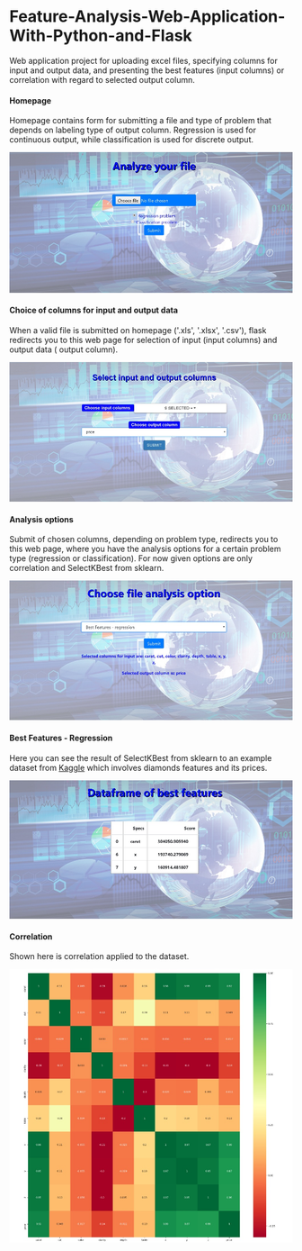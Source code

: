# Feature-Analysis-Web-Application-With-Python-and-Flask

Web application project for uploading excel files, specifying columns for input and output data, and presenting the best features (input columns) or correlation with regard to selected output column.

#### Homepage
Homepage contains form for submitting a file and type of problem that depends on labeling type of output column. Regression is used for continuous output, while classification is used for discrete output.

![](img/homepage.jpg)

#### Choice of columns for input and output data
When a valid file is submitted on homepage ('.xls', '.xlsx', '.csv'), flask redirects you to this web page for selection of input (input columns) and output data ( output column).

![](img/columns_choice.jpg)

#### Analysis options
Submit of chosen columns, depending on problem type, redirects you to this web page, where you have the analysis options for a certain problem type (regression or classification). For now given options are only correlation and SelectKBest from sklearn.

![](img/analysis_choice.jpg)

#### Best Features - Regression
Here you can see the result of SelectKBest from sklearn to an example dataset from [Kaggle](https://www.kaggle.com/shivam2503/diamonds) which involves diamonds features and its prices.

![](img/best_features.jpg)

#### Correlation
Shown here is correlation applied to the dataset.

![](img/corr_mat.jpg)
